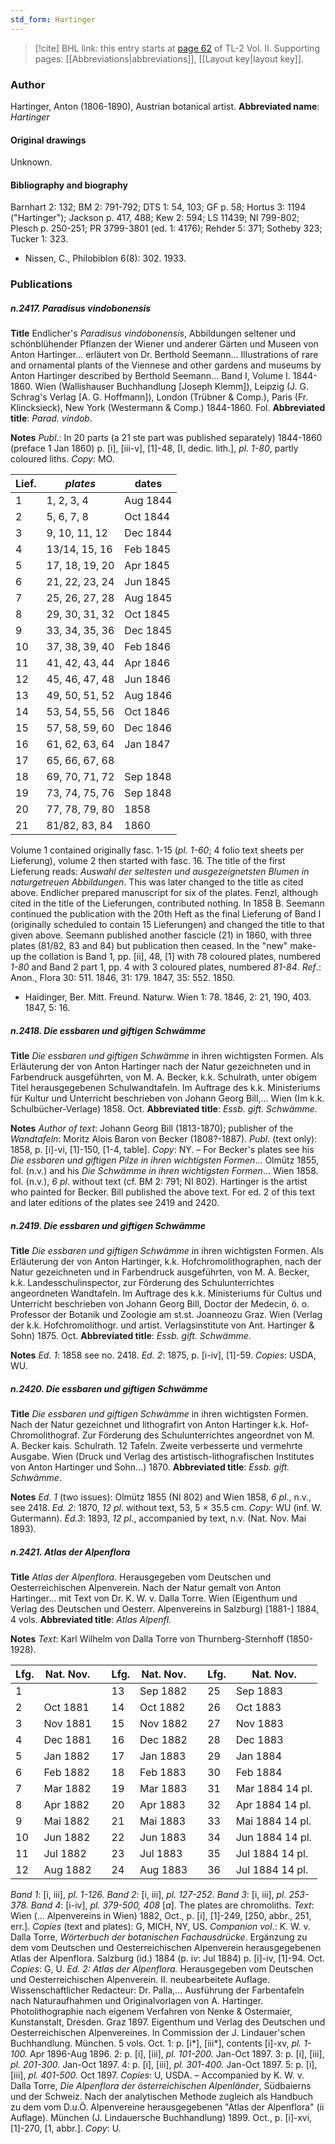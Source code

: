 ```yaml
---
std_form: Hartinger
---
```


> [!cite] BHL link: this entry starts at [page 62](https://www.biodiversitylibrary.org/page/33068304) of TL-2 Vol. II.
> Supporting pages: [[Abbreviations|abbreviations]], [[Layout key|layout key]].

### Author

Hartinger, Anton (1806-1890), Austrian botanical artist. 
**Abbreviated name**: *Hartinger*

#### Original drawings

Unknown.

#### Bibliography and biography

Barnhart 2: 132; BM 2: 791-792; DTS 1: 54, 103; GF p. 58; Hortus 3: 1194 ("Hartinger"); Jackson p. 417, 488; Kew 2: 594; LS 11439; NI 799-802; Plesch p. 250-251; PR 3799-3801 (ed. 1: 4176); Rehder 5: 371; Sotheby 323; Tucker 1: 323.
- Nissen, C., Philobiblon 6(8): 302. 1933.

### Publications

##### n.2417. Paradisus vindobonensis

**Title**
Endlicher's *Paradisus vindobonensis*, Abbildungen seltener und schönblühender Pflanzen der Wiener und anderer Gärten und Museen von Anton Hartinger... erläutert von Dr. Berthold Seemann... Illustrations of rare and ornamental plants of the Viennese and other gardens and museums by Anton Hartinger described by Berthold Seemann... Band I, Volume I. 1844-1860. Wien (Wallishauser Buchhandlung \[Joseph Klemm\]), Leipzig (J. G. Schrag's Verlag \[A. G. Hoffmann\]), London (Trübner & Comp.), Paris (Fr. Klincksieck), New York (Westermann & Comp.) 1844-1860. Fol.
**Abbreviated title**: *Parad. vindob.*

**Notes**
*Publ*.: In 20 parts (a 21 ste part was published separately) 1844-1860 (preface 1 Jan 1860) p. \[i\], \[iii-v\], \[1\]-48, \[I, dedic. lith.\], *pl. 1-80*, partly coloured liths. *Copy*: MO.

|Lief.	|*plates*	|dates	|
|---	|---	|---	|
|1	|1, 2, 3, 4	|Aug 1844	
|2	|5, 6, 7, 8	|Oct 1844	
|3	|9, 10, 11, 12	|Dec 1844	
|4	|13/14, 15, 16	|Feb 1845	
|5	|17, 18, 19, 20	|Apr 1845	
|6	|21, 22, 23, 24	|Jun 1845	
|7	|25, 26, 27, 28	|Aug 1845	
|8	|29, 30, 31, 32	|Oct 1845	
|9	|33, 34, 35, 36	|Dec 1845	
|10	|37, 38, 39, 40	|Feb 1846	
|11	|41, 42, 43, 44	|Apr 1846|
|12	|45, 46, 47, 48	|Jun 1846|
|13	|49, 50, 51, 52	|Aug 1846|
|14	|53, 54, 55, 56	|Oct 1846|
|15	|57, 58, 59, 60	|Dec 1846|
|16	|61, 62, 63, 64	|Jan 1847|
|17	|65, 66, 67, 68|
|18	|69, 70, 71, 72	|Sep 1848|
|19	|73, 74, 75, 76	|Sep 1848|
|20	|77, 78, 79, 80	|1858|
|21	|81/82, 83, 84	|1860|

Volume 1 contained originally fasc. 1-15 (*pl. 1-60*; 4 folio text sheets per Lieferung), volume 2 then started with fasc. 16. The title of the first Lieferung reads: *Auswahl der seltesten und ausgezeignetsten Blumen in naturgetreuen Abbildungen*. This was later changed to the title as cited above. Endlicher prepared manuscript for six of the plates. Fenzl, although cited in the title of the Lieferungen, contributed nothing. In 1858 B. Seemann continued the publication with the 20th Heft as the final Lieferung of Band I (originally scheduled to contain 15 Lieferungen) and changed the title to that given above. Seemann published another fascicle (21) in 1860, with three plates (81/82, 83 and 84) but publication then ceased. In the "new" make-up the collation is Band 1, pp. \[ii\], 48, \[1\] with 78 coloured plates, numbered *1-80* and Band 2 part 1, pp. 4 with 3 coloured plates, numbered *81-84*.
*Ref*.: Anon., Flora 30: 511. 1846, 31: 179. 1847, 35: 552. 1850.
- Haidinger, Ber. Mitt. Freund. Naturw. Wien 1: 78. 1846, 2: 21, 190, 403. 1847, 5: 16.

##### n.2418. Die essbaren und giftigen Schwämme

**Title**
*Die essbaren und giftigen Schwämme* in ihren wichtigsten Formen. Als Erläuterung der von Anton Hartinger nach der Natur gezeichneten und in Farbendruck ausgeführten, von M. A. Becker, k.k. Schulrath, unter obigem Titel herausgegebenen Schulwandtafeln. Im Auftrage des k.k. Ministeriums für Kultur und Unterricht beschrieben von Johann Georg Bill,... Wien (Im k.k. Schulbücher-Verlage) 1858. Oct.
**Abbreviated title**: *Essb. gift. Schwämme*.

**Notes**
*Author of text*: Johann Georg Bill (1813-1870); publisher of the *Wandtafeln*: Moritz Alois Baron von Becker (1808?-1887).
*Publ*. (text only): 1858, p. \[i\]-vi, \[1\]-150, \[1-4, table\]. *Copy*: NY. – For Becker's plates see his *Die essbaren und giftigen Pilze in ihren wichtigsten Formen*... Olmütz 1855, fol. (n.v.) and his *Die Schwämme in ihren wichtigsten Formen*... Wien 1858. fol. (n.v.), *6 pl*. without text (cf. BM 2: 791; NI 802). Hartinger is the artist who painted for Becker. Bill published the above text. For ed. 2 of this text and later editions of the plates see 2419 and 2420.

##### n.2419. Die essbaren und giftigen Schwämme

**Title**
*Die essbaren und giftigen Schwämme* in ihren wichtigsten Formen. Als Erläuterung der von Anton Hartinger, k.k. Hofchromolithographen, nach der Natur gezeichneten und in Farbendruck ausgeführten, von M. A. Becker, k.k. Landesschulinspector, zur Förderung des Schulunterrichtes angeordneten Wandtafeln. Im Auftrage des k.k. Ministeriums für Cultus und Unterricht beschrieben von Johann Georg Bill, Doctor der Medecin, ö. o. Professor der Botanik und Zoologie am st.st. Joanneozu Graz. Wien (Verlag der k.k. Hofchromolithogr. und artist. Verlagsinstitute von Ant. Hartinger & Sohn) 1875. Oct.
**Abbreviated title**: *Essb. gift. Schwämme*.

**Notes**
*Ed. 1*: 1858 see no. 2418.
*Ed. 2*: 1875, p. \[i-iv\], \[1\]-59. *Copies*: USDA, WU.

##### n.2420. Die essbaren und giftigen Schwämme

**Title**
*Die essbaren und giftigen Schwämme* in ihren wichtigsten Formen. Nach der Natur gezeichnet und lithografirt von Anton Hartinger k.k. Hof-Chromolithograf. Zur Förderung des Schulunterrichtes angeordnet von M. A. Becker kais. Schulrath. 12 Tafeln. Zweite verbesserte und vermehrte Ausgabe. Wien (Druck und Verlag des artistisch-lithografischen Institutes von Anton Hartinger und Sohn...) 1870.
**Abbreviated title**: *Essb. gift. Schwämme*.

**Notes**
*Ed. 1* (two issues): Olmütz 1855 (NI 802) and Wien 1858, *6 pl*., n.v., see 2418.
*Ed. 2*: 1870, *12 pl*. without text, 53, 5 × 35.5 cm. *Copy*: WU (inf. W. Gutermann).
*Ed.3*: 1893, *12 pl*., accompanied by text, n.v. (Nat. Nov. Mai 1893).

##### n.2421. Atlas der Alpenflora

**Title**
*Atlas der Alpenflora*. Herausgegeben vom Deutschen und Oesterreichischen Alpenverein. Nach der Natur gemalt von Anton Hartinger... mit Text von Dr. K. W. v. Dalla Torre. Wien (Eigenthum und Verlag des Deutschen und Oesterr. Alpenvereins in Salzburg) \[1881-\] 1884, 4 vols.
**Abbreviated title**: *Atlas Alpenfl.*

**Notes**
*Text*: Karl Wilhelm von Dalla Torre von Thurnberg-Sternhoff (1850-1928).

|Lfg.	|Nat. Nov.	| |Lfg.	|Nat. Nov.	| |Lfg.	|Nat. Nov.|
|---	|---	|---|---	|---	|---|---	|---	|
|1	|	| |13	|Sep 1882	| |25	|Sep 1883|
|2	|Oct 1881	| |14	|Oct 1882	| |26	|Oct 1883|
|3	|Nov 1881	| |15	|Nov 1882	| |27	|Nov 1883|
|4	|Dec 1881	| |16	|Dec 1882	| |28	|Dec 1883|
|5	|Jan 1882	| |17	|Jan 1883	| |29	|Jan 1884|
|6	|Feb 1882	| |18	|Feb 1883	| |30	|Feb 1884|
|7	|Mar 1882	| |19	|Mar 1883	| |31	|Mar 1884 14 pl.|
|8	|Apr 1882	| |20	|Apr 1883	| |32	|Apr 1884 14 pl.|
|9	|Mai 1882	| |21	|Mai 1883	| |33	|Mai 1884 14 pl.|
|10	|Jun 1882	| |22	|Jun 1883	| |34	|Jun 1884 14 pl.|
|11	|Jul 1882	| |23	|Jul 1883	| |35	|Jul 1884 14 pl.|
|12	|Aug 1882	| |24	|Aug 1883	| |36	|Jul 1884 14 pl.|

*Band 1*: \[i, iii\], *pl. 1-126.*
*Band 2*: \[i, iii\], *pl. 127-252.*
*Band 3*: \[i, iii\], *pl. 253-378.*
*Band 4*: \[i-iv\], *pl. 379-500, 408* \[*a*\].
The plates are chromoliths.
*Text*: Wien (... Alpenvereins in Wien) 1882, Oct., p. \[i\], \[1\]-249, \[250, abbr., 251, err.\].
*Copies* (text and plates): G, MICH, NY, US.
*Companion vol*.: K. W. v. Dalla Torre, *Wörterbuch der botanischen Fachausdrücke*. Ergänzung zu dem vom Deutschen und Oesterreichischen Alpenverein herausgegebenen Atlas der Alpenflora. Salzburg (id.) 1884 (p. iv: Jul 1884) p. \[i\]-iv, \[1\]-94. Oct. *Copies*: G, U.
*Ed. 2: Atlas der Alpenflora.* Herausgegeben vom Deutschen und Oesterreichischen Alpenverein. II. neubearbeitete Auflage. Wissenschaftlicher Redacteur: Dr. Palla,... Ausführung der Farbentafeln nach Naturaufhahmen und Originalvorlagen von A. Hartinger. Photolithographie nach eigenem Verfahren von Nenke & Ostermaier, Kunstanstalt, Dresden. Graz 1897. Eigenthum und Verlag des Deutschen und Oesterreichischen Alpenvereines. In Commission der J. Lindauer'schen Buchhandlung. München. 5 vols. Oct.
1: p. \[i\*\], \[iii\*\], contents \[i\]-xv, *pl. 1-100.* Apr 1896-Aug 1896. 2: p. \[i\], \[iii\], *pl. 101-200.* Jan-Oct 1897.
3: p. \[i\], \[iii\], *pl. 201-300.* Jan-Oct 1897.
4: p. \[i\], \[iii\], *pl. 301-400.* Jan-Oct 1897.
5: p. \[i\], \[iii\], *pl. 401-500.* Oct 1897.
*Copies*: U, USDA. – Accompanied by K. W. v. Dalla Torre, *Die Alpenflora der österreichischen Alpenländer*, Südbaierns und der Schweiz. Nach der analytischen Methode zugleich als Handbuch zu dem vom D.u.Ö. Alpenvereine herausgegebenen "Atlas der Alpenflora" (ii Auflage). München (J. Lindauersche Buchhandlung) 1899. Oct., p. \[i\]-xvi, \[1\]-270, \[1, abbr.\]. *Copy*: U.

